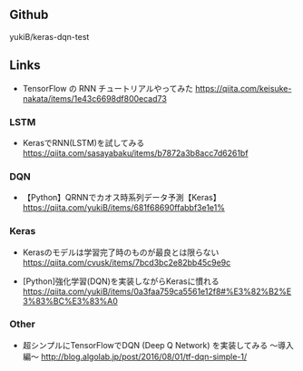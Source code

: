 ## Github

yukiB/keras-dqn-test


## Links

* TensorFlow の RNN チュートリアルやってみた
https://qiita.com/keisuke-nakata/items/1e43c6698df800ecad73


### LSTM

* KerasでRNN(LSTM)を試してみる
https://qiita.com/sasayabaku/items/b7872a3b8acc7d6261bf

### DQN

* 【Python】QRNNでカオス時系列データ予測【Keras】
https://qiita.com/yukiB/items/681f68690ffabbf3e1e1%  

### Keras

* Kerasのモデルは学習完了時のものが最良とは限らない
https://qiita.com/cvusk/items/7bcd3bc2e82bb45c9e9c


* [Python]強化学習(DQN)を実装しながらKerasに慣れる
https://qiita.com/yukiB/items/0a3faa759ca5561e12f8#%E3%82%B2%E3%83%BC%E3%83%A0

### Other

* 超シンプルにTensorFlowでDQN (Deep Q Network) を実装してみる 〜導入編〜
http://blog.algolab.jp/post/2016/08/01/tf-dqn-simple-1/


